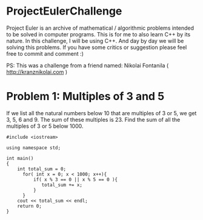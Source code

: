 # ProjectEulerChallenge
Project Euler is an archive of mathematical / algorithmic problems intended to be solved in computer programs. 
This is for me to also learn C++ by its nature. 
In this challenge, I will be using C++. And day by day we will be solving this problems. 
If you have some critics or suggestion please feel free to commit and comment :)

PS: This was a challenge from a friend named: Nikolai Fontanila ( http://kranznikolai.com )

# Problem 1: Multiples of 3 and 5
If we list all the natural numbers below 10 that are multiples of 3 or 5, we get 3, 5, 6 and 9. The sum of these multiples is 23.
Find the sum of all the multiples of 3 or 5 below 1000.
```<c++>
#include <iostream>

using namespace std;

int main()
{
  	int total_sum = 0;
	  for( int x = 0; x < 1000; x++){
	      if( x % 3 == 0 || x % 5 == 0 ){
	         total_sum += x;
	      }
	  }
	cout << total_sum << endl;
	return 0;
}
```




